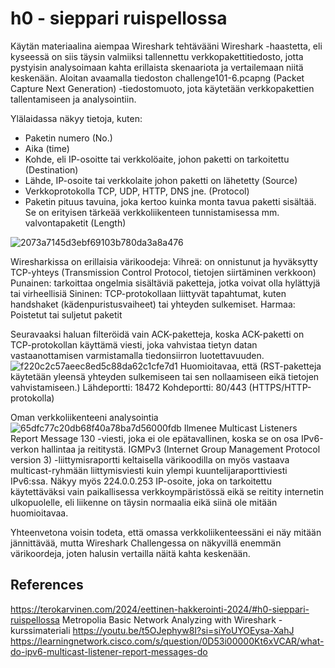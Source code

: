 # h0 - sieppari ruispellossa

Käytän materiaalina aiempaa Wireshark tehtävääni Wireshark -haastetta, eli kyseessä on siis täysin valmiiksi tallennettu verkkopakettitiedosto, jotta pystyisin analysoimaan kahta erillaista skenaariota ja vertailemaan niitä keskenään. 
Aloitan avaamalla tiedoston challenge101-6.pcapng (Packet Capture Next Generation) -tiedostomuoto, jota käytetään verkkopakettien tallentamiseen ja analysointiin. 


Ylälaidassa näkyy tietoja, kuten:
- Paketin numero (No.)
- Aika (time)
- Kohde, eli IP-osoitte tai verkkolöaite, johon paketti on tarkoitettu (Destination)
- Lähde, IP-osoite tai verkkolaite johon paketti on lähetetty (Source)
- Verkkoprotokolla TCP, UDP, HTTP, DNS jne. (Protocol)
- Paketin pituus tavuina, joka kertoo kuinka monta tavua paketti sisältää. Se on erityisen tärkeää verkkoliikenteen tunnistamisessa mm. valvontapaketit (Length)


![2073a7145d3ebf69103b780da3a8a476](https://github.com/Vanam0/tunkeutumistestaus/assets/122449444/4496bf99-9b94-4da2-8545-8c80b399c218)

Wiresharkissa on erillaisia värikoodeja:
Vihreä: on onnistunut ja hyväksytty TCP-yhteys (Transmission Control Protocol, tietojen siirtäminen verkkoon) 
Punainen: tarkoittaa ongelmia sisältäviä paketteja, jotka voivat olla hylättyjä tai virheellisiä
Sininen: TCP-protokollaan liittyvät tapahtumat, kuten handshaket (kädenpuristusvaiheet) tai yhteyden sulkemiset.
Harmaa: Poistetut tai suljetut paketit 


Seuravaaksi haluan filteröidä vain ACK-paketteja, koska ACK-paketti on TCP-protokollan käyttämä viesti, joka vahvistaa tietyn datan vastaanottamisen varmistamalla tiedonsiirron luotettavuuden.
![f220c2c57aeec8ed5c88da62c1cfe7d1](https://github.com/Vanam0/tunkeutumistestaus/assets/122449444/5ffa0117-6a5d-413b-8b46-6a056137716b)
Huomioitavaa, että (RST-paketteja käytetään yleensä yhteyden sulkemiseen tai sen nollaamiseen eikä tietojen vahvistamiseen.)
Lähdeportti: 18472
Kohdeportti: 80/443 (HTTPS/HTTP-protokolla)




Oman verkkoliikenteeni analysointia
![65dfc77c20db68f40a78ba7d56000fdb](https://github.com/Vanam0/tunkeutumistestaus/assets/122449444/64193389-461d-46f9-9d0f-173d1fdf7754)
Ilmenee Multicast Listeners Report Message 130 -viesti, joka ei ole epätavallinen, koska se on osa IPv6-verkon hallintaa ja reititystä.
IGMPv3 (Internet Group Management Protocol version 3) -liittymisraportti keltaisella värikoodilla on myös vastaava multicast-ryhmään liittymisviesti kuin ylempi kuuntelijaraporttiviesti IPv6:ssa. 
Näkyy myös 224.0.0.253 IP-osoite, joka on tarkoitettu käytettäväksi vain paikallisessa verkkoympäristössä eikä se reitity internetin ulkopuolelle, eli liikenne on täysin normaalia eikä siinä ole mitään huomioitavaa.


Yhteenvetona voisin todeta, että omassa verkkoliikenteessäni ei näy mitään jännittävää, mutta Wireshark Challengessa on näkyvillä enemmän värikoordeja, joten halusin vertailla näitä kahta keskenään. 



## References
https://terokarvinen.com/2024/eettinen-hakkerointi-2024/#h0-sieppari-ruispellossa
Metropolia Basic Network Analyzing with Wireshark -kurssimateriali
https://youtu.be/t5OJephyw8I?si=siYoUYOEysa-XahJ
https://learningnetwork.cisco.com/s/question/0D53i00000Kt6xVCAR/what-do-ipv6-multicast-listener-report-messages-do


